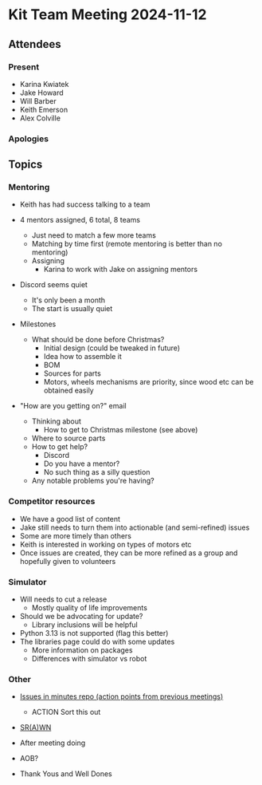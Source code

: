 # Kit Team Meeting 2024-11-12

## Attendees

### Present

- Karina Kwiatek
- Jake Howard
- Will Barber
- Keith Emerson
- Alex Colville

### Apologies

## Topics

### Mentoring

- Keith has had success talking to a team
- 4 mentors assigned, 6 total, 8 teams
    - Just need to match a few more teams
    - Matching by time first (remote mentoring is better than no mentoring)
    - Assigning
        - Karina to work with Jake on assigning mentors

- Discord seems quiet
    - It's only been a month
    - The start is usually quiet

- Milestones
    - What should be done before Christmas?
        - Initial design (could be tweaked in future)
        - Idea how to assemble it
        - BOM
        - Sources for parts
        - Motors, wheels mechanisms are priority, since wood etc can be obtained easily

- "How are you getting on?" email
    - Thinking about
        - How to get to Christmas milestone (see above)
    - Where to source parts
    - How to get help?
        - Discord
        - Do you have a mentor?
        - No such thing as a silly question
    - Any notable problems you're having?

### Competitor resources

- We have a good list of content
- Jake still needs to turn them into actionable (and semi-refined) issues
- Some are more timely than others
- Keith is interested in working on types of motors etc
- Once issues are created, they can be more refined as a group and hopefully given to volunteers

### Simulator

- Will needs to cut a release
    - Mostly quality of life improvements
- Should we be advocating for update?
    - Library inclusions will be helpful
- Python 3.13 is not supported (flag this better)
- The libraries page could do with some updates
    - More information on packages
    - Differences with simulator vs robot

### Other

- [Issues in minutes repo (action points from previous meetings)](https://github.com/srobo/kit-team-minutes/issues)
    - ACTION Sort this out
- [SR(A)WN](https://github.com/srobo/srawn/issues)
- After meeting doing
- AOB?
    
- Thank Yous and Well Dones

